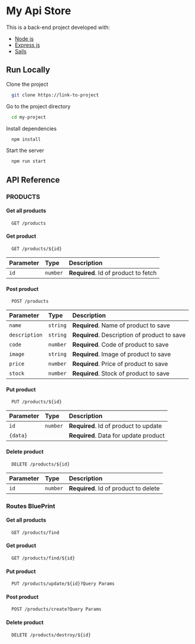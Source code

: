 # My Api Store

This is a back-end project developed with:

- [Node js](https://nodejs.org/en/)
- [Express js](https://expressjs.com/es/)
- [Sails](https://sailsjs.com)

## Run Locally

Clone the project

```bash
  git clone https://link-to-project
```

Go to the project directory

```bash
  cd my-project
```

Install dependencies

```bash
  npm install
```

Start the server

```bash
  npm run start
```

## API Reference

### PRODUCTS

#### Get all products

```http
  GET /products
```

#### Get product

```http
  GET /products/${id}
```

| Parameter | Type     | Description                          |
| :-------- | :------- | :----------------------------------- |
| `id`      | `number` | **Required**. Id of product to fetch |

#### Post product

```http
  POST /products
```

| Parameter     | Type     | Description                                  |
| :------------ | :------- | :------------------------------------------- |
| `name`        | `string` | **Required**. Name of product to save        |
| `description` | `string` | **Required**. Description of product to save |
| `code`        | `number` | **Required**. Code of product to save        |
| `image`       | `string` | **Required**. Image of product to save       |
| `price`       | `number` | **Required**. Price of product to save       |
| `stock`       | `number` | **Required**. Stock of product to save       |

#### Put product

```http
  PUT /products/${id}
```

| Parameter | Type     | Description                           |
| :-------- | :------- | :------------------------------------ |
| `id`      | `number` | **Required**. Id of product to update |
| `{data}`  |          | **Required**. Data for update product |

#### Delete product

```http
  DELETE /products/${id}
```

| Parameter | Type     | Description                           |
| :-------- | :------- | :------------------------------------ |
| `id`      | `number` | **Required**. Id of product to delete |

### Routes BluePrint

#### Get all products

```http
  GET /products/find
```

#### Get product

```http
  GET /products/find/${id}
```

#### Put product

```http
  PUT /products/update/${id}?Query Params
```

#### Post product

```http
  POST /products/create?Query Params
```

#### Delete product

```http
  DELETE /products/destroy/${id}
```
